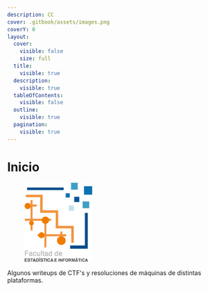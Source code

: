 ```yaml
---
description: CC
cover: .gitbook/assets/images.png
coverY: 0
layout:
  cover:
    visible: false
    size: full
  title:
    visible: true
  description:
    visible: true
  tableOfContents:
    visible: false
  outline:
    visible: true
  pagination:
    visible: true
---
```


# Inicio

<figure><img src=".gitbook/assets/images.png" alt="" width="156"><figcaption></figcaption></figure>

Algunos writeups de CTF's y resoluciones de máquinas de distintas plataformas.

